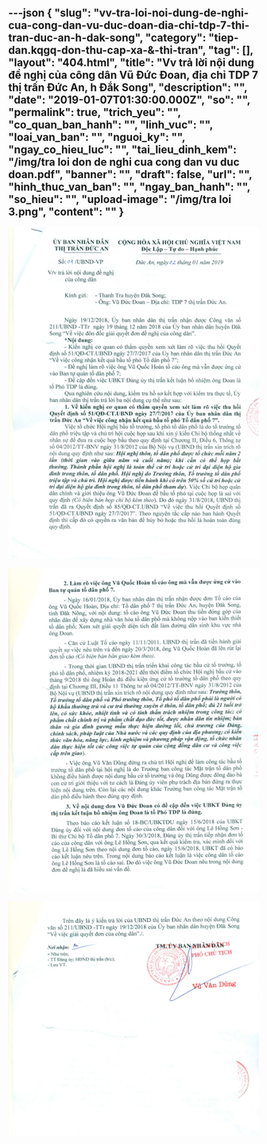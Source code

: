 ---json
{
    "slug": "vv-tra-loi-noi-dung-de-nghi-cua-cong-dan-vu-duc-doan-dia-chi-tdp-7-thi-tran-duc-an-h-dak-song",
    "category": "tiep-dan.kqgq-don-thu-cap-xa-&-thi-tran",
    "tag": [],
    "layout": "404.html",
    "title": "Vv trả lời nội dung đề nghị của công dân Vũ Đức Đoan, địa chỉ TDP 7 thị trấn Đức An, h Đắk Song",
    "description": "",
    "date": "2019-01-07T01:30:00.000Z",
    "so": "",
    "permalink": true,
    "trich_yeu": "",
    "co_quan_ban_hanh": "",
    "linh_vuc": "",
    "loai_van_ban": "",
    "nguoi_ky": "",
    "ngay_co_hieu_luc": "",
    "tai_lieu_dinh_kem": "/img/tra loi don de nghi cua cong dan vu duc doan.pdf",
    "banner": "",
    "draft": false,
    "url": "",
    "hinh_thuc_van_ban": "",
    "ngay_ban_hanh": "",
    "so_hieu": "",
    "upload-image": "/img/tra loi 3.png",
    "__content__": ""
}
---
<p><img alt="" src="/img/tra loi 1.png" /></p>

<p><img alt="" src="/img/tra loi 2.png" /></p>

<p><img alt="" src="/img/tra loi 3.png" /></p>

<p>&nbsp;</p>